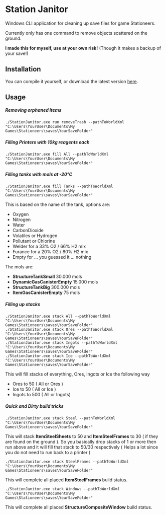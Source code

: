 ﻿# Station Janitor
Windows CLI application for cleaning up save files for game Stationeers.

Currently only has one command to remove objects scattered on the ground.

**I made this for myself, use at your own risk!** (Though it makes a backup of your save!)

## Installation
You can compile it yourself, or download the latest version [here](https://www.dropbox.com/sh/3856f7szexxm1hk/AACU2pRpinmJhcd3zwuIVhEIa?dl=0).

## Usage
##### Removing orphaned items
```
./StationJanitor.exe run removeTrash --pathToWorldXml "C:\Users\YourUser\Documents\My Games\Stationeers\saves\YourSaveFolder"
```
##### Filling Printers with 10kg reagents each
```
./StationJanitor.exe fill All --pathToWorldXml "C:\Users\YourUser\Documents\My Games\Stationeers\saves\YourSaveFolder"
```
##### Filling tanks with mols at -20°C
```
./StationJanitor.exe fill Tanks --pathToWorldXml "C:\Users\YourUser\Documents\My Games\Stationeers\saves\YourSaveFolder"
```
This is based on the name of the tank, options are:
+ Oxygen
+ Nitrogen
+ Water
+ CarbonDioxide
+ Volatiles or Hydrogen
+ Pollutant or Chlorine
+ Welder for a 33% O2 / 66% H2 mix
+ Furance for a 20% O2 / 80% H2 mix
+ Empty for ... you guessed it ... nothing

The mols are:
+ **StructureTankSmall** 30.000 mols
+ **DynamicGasCanisterEmpty** 15.000 mols
+ **StructureTankBig** 300.000 mols
+ **ItemGasCanisterEmpty** 75 mols
##### Filling up stacks
```
./StationJanitor.exe stack All --pathToWorldXml "C:\Users\YourUser\Documents\My Games\Stationeers\saves\YourSaveFolder"
./StationJanitor.exe stack Ores --pathToWorldXml "C:\Users\YourUser\Documents\My Games\Stationeers\saves\YourSaveFolder"
./StationJanitor.exe stack Ingots --pathToWorldXml "C:\Users\YourUser\Documents\My Games\Stationeers\saves\YourSaveFolder"
./StationJanitor.exe stack Ice --pathToWorldXml "C:\Users\YourUser\Documents\My Games\Stationeers\saves\YourSaveFolder"
```
This will fill stacks of everything, Ores, Ingots or Ice the following way
+ Ores to 50 ( All or Ores )
+ Ice to 50 ( All or Ice )
+ Ingots to 500 ( All or Ingots)
##### Quick and Dirty build tricks
```
./StationJanitor.exe stack Steel --pathToWorldXml "C:\Users\YourUser\Documents\My Games\Stationeers\saves\YourSaveFolder"
```
This will stack **ItemSteelSheets** to 50 and **ItemSteelFrames** to 30 ( if they are found on the ground ). So you basically drop stacks of 1 or more then run above and it will fill that stack to 50/30 respectively ( Helps a lot since you do not need to run back to a printer )

```
./StationJanitor.exe stack SteelFrames --pathToWorldXml "C:\Users\YourUser\Documents\My Games\Stationeers\saves\YourSaveFolder"
```
This will complete all placed **ItemSteelFrames** build status.

```
./StationJanitor.exe stack Windows --pathToWorldXml "C:\Users\YourUser\Documents\My Games\Stationeers\saves\YourSaveFolder"
```
This will complete all placed **StructureCompositeWindow** build status.
